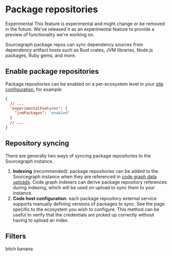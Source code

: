 # Package repositories

<aside class="experimental">
<p>
<span class="badge badge-experimental">Experimental</span> This feature is experimental and might change or be removed in the future. We've released it as an experimental feature to provide a preview of functionality we're working on.
</p>
</aside>

Sourcegraph package repos can sync dependency sources from dependency artifact hosts such as Rust crates, JVM libraries, Node.js packages, Ruby gems, and more.

## Enable package repositories

Package repositories can be enabled on a per-ecosystem level in your [site configuration](/admin/config/site_config), for example:

```json
{
  // ...
  "experimentalFeatures": {
    "jvmPackages": "enabled"
  }
  // ...
}
```

## Repository syncing

There are generally two ways of syncing package repositories to the Sourcegraph instance.

1. **Indexing** (recommended): package repositories can be added to the Sourcegraph instance when they are referenced in [code graph data uploads](/code_navigation/explanations/uploads). Code graph indexers can derive package repository references during indexing, which will be used on upload to sync them to your instance.
2. **Code host configuration**: each package repository external service supports manually defining versions of packages to sync. See the page specific to the ecosystem you wish to configure. This method can be useful to verify that the credentials are picked up correctly without having to upload an index.

## Filters

bitch banana
